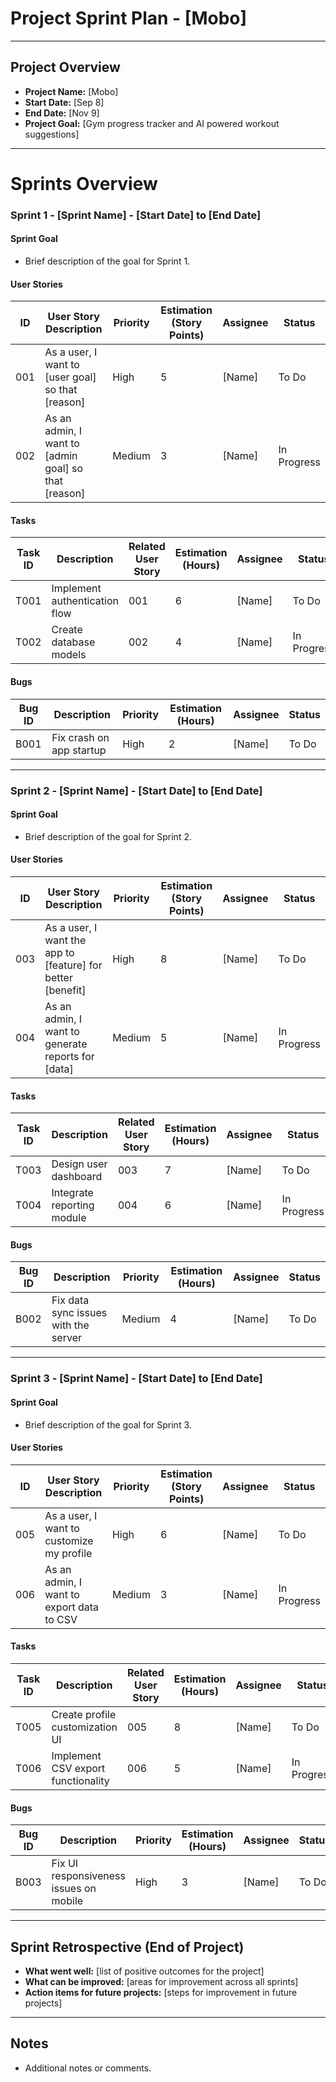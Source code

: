 # Project Sprint Plan - [Mobo]

---

## Project Overview
- **Project Name:** [Mobo]
- **Start Date:** [Sep 8]
- **End Date:** [Nov 9]
- **Project Goal:** [Gym progress tracker and AI powered workout suggestions]

---

# Sprints Overview

### Sprint 1 - [Sprint Name] - [Start Date] to [End Date]
#### Sprint Goal
- Brief description of the goal for Sprint 1.

#### User Stories
| ID  | User Story Description                                       | Priority  | Estimation (Story Points) | Assignee  | Status  |
| --- | -------------------------------------------------------------| --------- | ------------------------- | --------- | ------- |
| 001 | As a user, I want to [user goal] so that [reason]             | High      | 5                         | [Name]    | To Do   |
| 002 | As an admin, I want to [admin goal] so that [reason]          | Medium    | 3                         | [Name]    | In Progress |

#### Tasks
| Task ID | Description                               | Related User Story | Estimation (Hours) | Assignee  | Status  |
| ------- | ----------------------------------------- | ------------------ | ------------------ | --------- | ------- |
| T001    | Implement authentication flow             | 001                | 6                  | [Name]    | To Do   |
| T002    | Create database models                    | 002                | 4                  | [Name]    | In Progress |

#### Bugs
| Bug ID  | Description                               | Priority  | Estimation (Hours) | Assignee  | Status  |
| ------- | ----------------------------------------- | --------- | ------------------ | --------- | ------- |
| B001    | Fix crash on app startup                  | High      | 2                  | [Name]    | To Do   |

---

### Sprint 2 - [Sprint Name] - [Start Date] to [End Date]
#### Sprint Goal
- Brief description of the goal for Sprint 2.

#### User Stories
| ID  | User Story Description                                       | Priority  | Estimation (Story Points) | Assignee  | Status  |
| --- | -------------------------------------------------------------| --------- | ------------------------- | --------- | ------- |
| 003 | As a user, I want the app to [feature] for better [benefit]   | High      | 8                         | [Name]    | To Do   |
| 004 | As an admin, I want to generate reports for [data]            | Medium    | 5                         | [Name]    | In Progress |

#### Tasks
| Task ID | Description                               | Related User Story | Estimation (Hours) | Assignee  | Status  |
| ------- | ----------------------------------------- | ------------------ | ------------------ | --------- | ------- |
| T003    | Design user dashboard                     | 003                | 7                  | [Name]    | To Do   |
| T004    | Integrate reporting module                | 004                | 6                  | [Name]    | In Progress |

#### Bugs
| Bug ID  | Description                               | Priority  | Estimation (Hours) | Assignee  | Status  |
| ------- | ----------------------------------------- | --------- | ------------------ | --------- | ------- |
| B002    | Fix data sync issues with the server      | Medium    | 4                  | [Name]    | To Do   |

---

### Sprint 3 - [Sprint Name] - [Start Date] to [End Date]
#### Sprint Goal
- Brief description of the goal for Sprint 3.

#### User Stories
| ID  | User Story Description                                       | Priority  | Estimation (Story Points) | Assignee  | Status  |
| --- | -------------------------------------------------------------| --------- | ------------------------- | --------- | ------- |
| 005 | As a user, I want to customize my profile                    | High      | 6                         | [Name]    | To Do   |
| 006 | As an admin, I want to export data to CSV                    | Medium    | 3                         | [Name]    | In Progress |

#### Tasks
| Task ID | Description                               | Related User Story | Estimation (Hours) | Assignee  | Status  |
| ------- | ----------------------------------------- | ------------------ | ------------------ | --------- | ------- |
| T005    | Create profile customization UI           | 005                | 8                  | [Name]    | To Do   |
| T006    | Implement CSV export functionality        | 006                | 5                  | [Name]    | In Progress |

#### Bugs
| Bug ID  | Description                               | Priority  | Estimation (Hours) | Assignee  | Status  |
| ------- | ----------------------------------------- | --------- | ------------------ | --------- | ------- |
| B003    | Fix UI responsiveness issues on mobile    | High      | 3                  | [Name]    | To Do   |

---

## Sprint Retrospective (End of Project)
- **What went well:** [list of positive outcomes for the project]
- **What can be improved:** [areas for improvement across all sprints]
- **Action items for future projects:** [steps for improvement in future projects]

---

## Notes
- Additional notes or comments.
